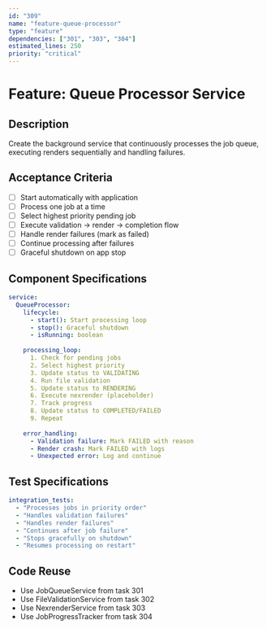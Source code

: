 ```yaml
---
id: "309"
name: "feature-queue-processor"
type: "feature"
dependencies: ["301", "303", "304"]
estimated_lines: 250
priority: "critical"
---
```


# Feature: Queue Processor Service

## Description
Create the background service that continuously processes the job queue, executing renders sequentially and handling failures.

## Acceptance Criteria
- [ ] Start automatically with application
- [ ] Process one job at a time
- [ ] Select highest priority pending job
- [ ] Execute validation -> render -> completion flow
- [ ] Handle render failures (mark as failed)
- [ ] Continue processing after failures
- [ ] Graceful shutdown on app stop

## Component Specifications
```yaml
service:
  QueueProcessor:
    lifecycle:
      - start(): Start processing loop
      - stop(): Graceful shutdown
      - isRunning: boolean
    
    processing_loop:
      1. Check for pending jobs
      2. Select highest priority
      3. Update status to VALIDATING
      4. Run file validation
      5. Update status to RENDERING
      6. Execute nexrender (placeholder)
      7. Track progress
      8. Update status to COMPLETED/FAILED
      9. Repeat
    
    error_handling:
      - Validation failure: Mark FAILED with reason
      - Render crash: Mark FAILED with logs
      - Unexpected error: Log and continue
```

## Test Specifications
```yaml
integration_tests:
  - "Processes jobs in priority order"
  - "Handles validation failures"
  - "Handles render failures"
  - "Continues after job failure"
  - "Stops gracefully on shutdown"
  - "Resumes processing on restart"
```

## Code Reuse
- Use JobQueueService from task 301
- Use FileValidationService from task 302
- Use NexrenderService from task 303
- Use JobProgressTracker from task 304
